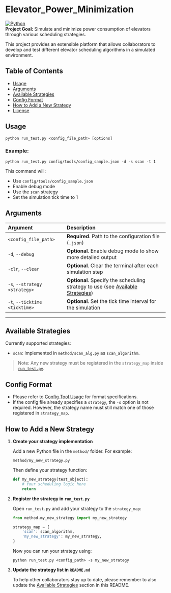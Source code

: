 # Elevator_Power_Minimization

[![Python](https://img.shields.io/badge/Python-3.8%2B-blue.svg)](https://www.python.org/)  
**Project Goal:** Simulate and minimize power consumption of elevators through various scheduling strategies.

This project provides an extensible platform that allows collaborators to develop and test different elevator scheduling algorithms in a simulated environment.

## Table of Contents
- [Usage](#usage)
- [Arguments](#arguments)
- [Available Strategies](#available-strategies)
- [Config Format](#config-format)
- [How to Add a New Strategy](#how-to-add-a-new-strategy)
- [License](#license)

## Usage

```console
python run_test.py <config_file_path> [options]
```

### Example:

```console
python run_test.py config/tools/config_sample.json -d -s scan -t 1
```

This command will:
- Use `config/tools/config_sample.json`
- Enable debug mode
- Use the `scan` strategy
- Set the simulation tick time to 1

## Arguments

| Argument | Description |
|:---------|:------------|
| `<config_file_path>` | **Required**. Path to the configuration file (`.json`) |
| `-d`, `--debug` | **Optional**. Enable debug mode to show more detailed output |
| `-clr`, `--clear` | **Optional**. Clear the terminal after each simulation step |
| `-s`, `--strategy <strategy>` | **Optional**. Specify the scheduling strategy to use (see [Available Strategies](#available-strategies)) |
| `-t`, `--ticktime <ticktime>` | **Optional**. Set the tick time interval for the simulation |

---

## Available Strategies

Currently supported strategies:

- `scan`: Implemented in `method/scan_alg.py` as `scan_algorithm`.

> Note: Any new strategy must be registered in the `strategy_map` inside [`run_test.py`](run_test.py).

## Config Format

- Please refer to [Config Tool Usage](config/README.md) for format specifications.
- If the config file already specifies a `strategy`, the `-s` option is not required. However, the strategy name must still match one of those registered in `strategy_map`.

## How to Add a New Strategy

1. **Create your strategy implementation**

    Add a new Python file in the `method/` folder. For example:

    ```console
    method/my_new_strategy.py
    ```

    Then define your strategy function:

    ```python
    def my_new_strategy(test_object):
        # Your scheduling logic here
        return
    ```

2. **Register the strategy in `run_test.py`**

    Open `run_test.py` and add your strategy to the `strategy_map`:

    ```python
    from method.my_new_strategy import my_new_strategy

    strategy_map = {
        'scan': scan_algorithm,
        'my_new_strategy': my_new_strategy,
    }
    ```

    Now you can run your strategy using:

    ```console
    python run_test.py <config_path> -s my_new_strategy
    ```

3. **Update the strategy list in `README.md`**

    To help other collaborators stay up to date, please remember to also update the [Available Strategies](#available-strategies) section in this README.